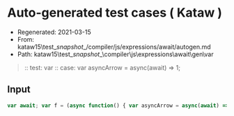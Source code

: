 # Auto-generated test cases ( Kataw )
- Regenerated: 2021-03-15
- From: kataw15\test\__snapshot__/compiler/js/expressions/await/autogen.md
- Path: kataw15\test\__snapshot__\compiler\js\expressions\await\gen\var
> :: test: var
> :: case: var asyncArrow = async(await) => 1;
## Input

`````js
var await; var f = (async function() { var asyncArrow = async(await) => 1; });
`````
